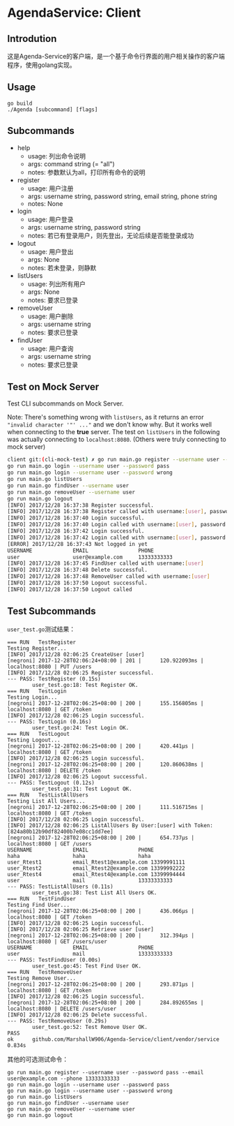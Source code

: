 # AgendaService: Client

## Introdution
这是Agenda-Service的客户端，是一个基于命令行界面的用户相关操作的客户端程序，使用golang实现。

## Usage
```
go build
./Agenda [subcommand] [flags]
```

## Subcommands
- help
  - usage: 列出命令说明
  - args: command string (= "all")
  - notes: 参数默认为all，打印所有命令的说明
- register
  - usage: 用户注册
  - args: username string, password string, email string, phone string
  - notes: None
- login
  - usage: 用户登录
  - args: username string, password string
  - notes: 若已有登录用户，则先登出，无论后续是否能登录成功
- logout
  - usage: 用户登出
  - args: None
  - notes: 若未登录，则静默
- listUsers
  - usage: 列出所有用户
  - args: None
  - notes: 要求已登录
- removeUser
  - usage: 用户删除
  - args: username string
  - notes: 要求已登录
- findUser
  - usage: 用户查询
  - args: username string
  - notes: 要求已登录

## Test on Mock Server

Test CLI subcommands on Mock Server.

Note: There's something wrong with `listUsers`, as it returns an error `"invalid character '"' ..."` and we don't know why. But it works well when connecting to the **true** server. The test on `listUsers` in the following was actually connecting to `localhost:8080`. (Others were truly connecting to mock server)

```bash
client git:(cli-mock-test) ✗ go run main.go register --username user --password pass --email user@example.com --phone 13333333333
go run main.go login --username user --password pass
go run main.go login --username user --password wrong
go run main.go listUsers
go run main.go findUser --username user
go run main.go removeUser --username user
go run main.go logout
[INFO] 2017/12/28 16:37:38 Register successful.
[INFO] 2017/12/28 16:37:38 Register called with username:[user], password:[pass], email:[user@example.com], phone:[13333333333]
[INFO] 2017/12/28 16:37:40 Login successful.
[INFO] 2017/12/28 16:37:40 Login called with username:[user], password:[pass]
[INFO] 2017/12/28 16:37:42 Login successful.
[INFO] 2017/12/28 16:37:42 Login called with username:[user], password:[wrong]
[ERROR] 2017/12/28 16:37:43 Not logged in yet
USERNAME             EMAIL                PHONE
user                 user@example.com     13333333333
[INFO] 2017/12/28 16:37:45 FindUser called with username:[user]
[INFO] 2017/12/28 16:37:48 Delete successful.
[INFO] 2017/12/28 16:37:48 RemoveUser called with username:[user]
[INFO] 2017/12/28 16:37:50 Logout successful.
[INFO] 2017/12/28 16:37:50 Logout called
```

## Test Subcommands
`user_test.go`测试结果：
```
=== RUN   TestRegister
Testing Register...
[INFO] 2017/12/28 02:06:25 CreateUser [user]
[negroni] 2017-12-28T02:06:24+08:00 | 201 |      120.922093ms | localhost:8080 | PUT /users
[INFO] 2017/12/28 02:06:25 Register successful.
--- PASS: TestRegister (0.15s)
        user_test.go:18: Test Register OK.
=== RUN   TestLogin
Testing Login...
[negroni] 2017-12-28T02:06:25+08:00 | 200 |      155.156805ms | localhost:8080 | GET /token
[INFO] 2017/12/28 02:06:25 Login successful.
--- PASS: TestLogin (0.16s)
        user_test.go:24: Test Login OK.
=== RUN   TestLogout
Testing Logout...
[negroni] 2017-12-28T02:06:25+08:00 | 200 |      420.441µs | localhost:8080 | GET /token
[INFO] 2017/12/28 02:06:25 Login successful.
[negroni] 2017-12-28T02:06:25+08:00 | 200 |      120.860638ms | localhost:8080 | DELETE /token
[INFO] 2017/12/28 02:06:25 Logout successful.
--- PASS: TestLogout (0.12s)
        user_test.go:31: Test Logout OK.
=== RUN   TestListAllUsers
Testing List All Users...
[negroni] 2017-12-28T02:06:25+08:00 | 200 |      111.516715ms | localhost:8080 | GET /token
[INFO] 2017/12/28 02:06:25 Login successful.
[INFO] 2017/12/28 02:06:25 ListAllUsers By User:[user] with Token:[824a80b12b90df82400b7e08cc1dd7ee]
[negroni] 2017-12-28T02:06:25+08:00 | 200 |      654.737µs | localhost:8080 | GET /users
USERNAME             EMAIL                PHONE
haha                 haha                 haha
user_Rtest1          email_Rtest1@example.com 13399991111
user_Rtest2          email_Rtest2@example.com 13399992222
user_Rtest4          email_Rtest4@example.com 13399994444
user                 mail                 13333333333
--- PASS: TestListAllUsers (0.11s)
        user_test.go:38: Test List All Users OK.
=== RUN   TestFindUser
Testing Find User...
[negroni] 2017-12-28T02:06:25+08:00 | 200 |      436.066µs | localhost:8080 | GET /token
[INFO] 2017/12/28 02:06:25 Login successful.
[INFO] 2017/12/28 02:06:25 Retrieve user [user]
[negroni] 2017-12-28T02:06:25+08:00 | 200 |      312.394µs | localhost:8080 | GET /users/user
USERNAME             EMAIL                PHONE
user                 mail                 13333333333
--- PASS: TestFindUser (0.00s)
        user_test.go:45: Test Find User OK.
=== RUN   TestRemoveUser
Testing Remove User...
[negroni] 2017-12-28T02:06:25+08:00 | 200 |      293.871µs | localhost:8080 | GET /token
[INFO] 2017/12/28 02:06:25 Login successful.
[negroni] 2017-12-28T02:06:25+08:00 | 200 |      284.892655ms | localhost:8080 | DELETE /users/user
[INFO] 2017/12/28 02:06:25 Delete successful.
--- PASS: TestRemoveUser (0.29s)
        user_test.go:52: Test Remove User OK.
PASS
ok      github.com/MarshallW906/Agenda-Service/client/vendor/service    0.834s
```

其他的可选测试命令：
```
go run main.go register --username user --password pass --email user@example.com --phone 13333333333
go run main.go login --username user --password pass
go run main.go login --username user --password wrong
go run main.go listUsers
go run main.go findUser --username user
go run main.go removeUser --username user
go run main.go logout
```